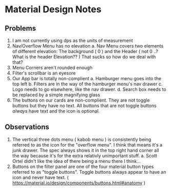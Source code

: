 
# Material Design Notes


## Problems
1. I am not currently using dps as the units of measurement
1. Nav/Overflow Menu has no elevation
  a. Nav Menu covers two elements of different elevation: The background ( 0 ) and the Header ( not 0 ..? What is the header Elevation?? )
     That sucks so how do we deal with that?
1. Menu Corners aren't rounded enough
1. Filter's scrollbar is an eyesore
1. Our App bar is totally non-complient
   a. Hamburger menu goes into the top left
   b. Filters are in the way of the hamburger menu's nav drawer
   c. Logo needs to go elsewhere, like the nav drawer.
   d. Search box needs to be replaced by a simple magnifying glass
1. The buttons on our cards are non-complient.  They are not toggle buttons but they have no text.  All buttons that 
   are not toggle buttons *always* have text and the icon is optional. 

## Observations
1. The vertical three dots menu ( kabob menu ) is consistently being referred to as the icon for the "overflow menu".  I think 
   that means it's a junk drawer.  The spec always shows it in the top right hand corner all the way because it's for the extra 
   relativly unimportant stuff.
   a. Scott Ortel didn't like the idea of there being a menu there I think...
1. Buttons on the filter panel are one of the four material button types referred to as "toggle buttons". Toggle buttons always appear
   to have an icon and never have text. ( https://material.io/design/components/buttons.html#anatomy )
